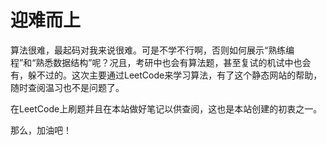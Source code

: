 # 迎难而上
算法很难，最起码对我来说很难。可是不学不行啊，否则如何展示“熟练编程”和“熟悉数据结构”呢？况且，考研中也会有算法题，甚至复试的机试中也会有，躲不过的。这次主要通过LeetCode来学习算法，有了这个静态网站的帮助，随时查阅温习也不是问题了。

在LeetCode上刷题并且在本站做好笔记以供查阅，这也是本站创建的初衷之一。

那么，加油吧！